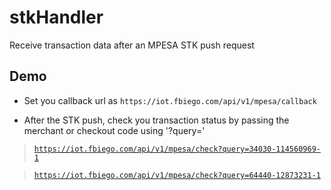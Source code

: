 # stkHandler
Receive transaction data after an MPESA STK push request

## Demo

- Set you callback url as `https://iot.fbiego.com/api/v1/mpesa/callback`

- After the STK push, check you transaction status by passing the merchant or checkout code using '?query='

> [`https://iot.fbiego.com/api/v1/mpesa/check?query=34030-114560969-1`](https://iot.fbiego.com/api/v1/mpesa/check?query=34030-114560969-1)

> [`https://iot.fbiego.com/api/v1/mpesa/check?query=64440-12873231-1`](https://iot.fbiego.com/api/v1/mpesa/check?query=64440-12873231-1)

